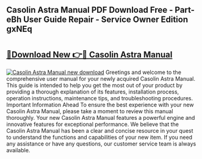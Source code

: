 ## Casolin Astra Manual PDF Download Free - Part-eBh User Guide Repair - Service Owner Edition gxNEq

# <h2><a href="http://bc8346.oget.top/?id=Casolin+Astra+Manual">🔗Download New 👉🔴 Casolin Astra Manual</a></h2>

[![Casolin Astra Manual new download](https://i.imgur.com/5g1atiW.png)](http://bc8346.oget.top/?id=Casolin+Astra+Manual)
Greetings and welcome to the comprehensive user manual for your newly acquired Casolin Astra Manual. This guide is intended to help you get the most out of your product by providing a thorough explanation of its features, installation process, operation instructions, maintenance tips, and troubleshooting procedures. Important Information Ahead To ensure the best experience with your new Casolin Astra Manual, please take a moment to review this manual thoroughly. Your new Casolin Astra Manual features a powerful engine and innovative features for exceptional performance. We believe that the Casolin Astra Manual has been a clear and concise resource in your quest to understand the functions and capabilities of your new item. If you need any assistance or have any questions, our customer service team is always available.
